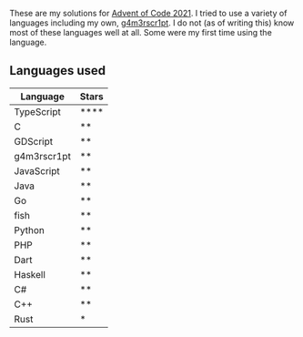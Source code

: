 These are my solutions for [Advent of Code 2021](https://adventofcode.com/2021). I tried to use a variety of languages including my own, [g4m3rscr1pt](https://github.com/kowasaur/g4m3rscr1pt). I do not (as of writing this) know most of these languages well at all. Some were my first time using the language.

## Languages used

| Language    | Stars    |
| ----------- | -------- |
| TypeScript  | \*\*\*\* |
| C           | \*\*     |
| GDScript    | \*\*     |
| g4m3rscr1pt | \*\*     |
| JavaScript  | \*\*     |
| Java        | \*\*     |
| Go          | \*\*     |
| fish        | \*\*     |
| Python      | \*\*     |
| PHP         | \*\*     |
| Dart        | \*\*     |
| Haskell     | \*\*     |
| C#          | \*\*     |
| C++         | \*\*     |
| Rust        | \*       |
